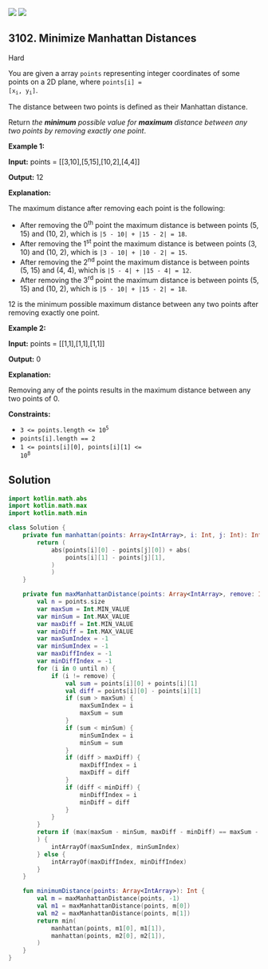 [![](https://img.shields.io/github/stars/javadev/LeetCode-in-Kotlin?label=Stars&style=flat-square)](https://github.com/javadev/LeetCode-in-Kotlin)
[![](https://img.shields.io/github/forks/javadev/LeetCode-in-Kotlin?label=Fork%20me%20on%20GitHub%20&style=flat-square)](https://github.com/javadev/LeetCode-in-Kotlin/fork)

## 3102\. Minimize Manhattan Distances

Hard

You are given a array `points` representing integer coordinates of some points on a 2D plane, where <code>points[i] = [x<sub>i</sub>, y<sub>i</sub>]</code>.

The distance between two points is defined as their Manhattan distance.

Return _the **minimum** possible value for **maximum** distance between any two points by removing exactly one point_.

**Example 1:**

**Input:** points = \[\[3,10],[5,15],[10,2],[4,4]]

**Output:** 12

**Explanation:**

The maximum distance after removing each point is the following:

*   After removing the 0<sup>th</sup> point the maximum distance is between points (5, 15) and (10, 2), which is `|5 - 10| + |15 - 2| = 18`.
*   After removing the 1<sup>st</sup> point the maximum distance is between points (3, 10) and (10, 2), which is `|3 - 10| + |10 - 2| = 15`.
*   After removing the 2<sup>nd</sup> point the maximum distance is between points (5, 15) and (4, 4), which is `|5 - 4| + |15 - 4| = 12`.
*   After removing the 3<sup>rd</sup> point the maximum distance is between points (5, 15) and (10, 2), which is `|5 - 10| + |15 - 2| = 18`.

12 is the minimum possible maximum distance between any two points after removing exactly one point.

**Example 2:**

**Input:** points = \[\[1,1],[1,1],[1,1]]

**Output:** 0

**Explanation:**

Removing any of the points results in the maximum distance between any two points of 0.

**Constraints:**

*   <code>3 <= points.length <= 10<sup>5</sup></code>
*   `points[i].length == 2`
*   <code>1 <= points[i][0], points[i][1] <= 10<sup>8</sup></code>

## Solution

```kotlin
import kotlin.math.abs
import kotlin.math.max
import kotlin.math.min

class Solution {
    private fun manhattan(points: Array<IntArray>, i: Int, j: Int): Int {
        return (
            abs(points[i][0] - points[j][0]) + abs(
                points[i][1] - points[j][1],
            )
            )
    }

    private fun maxManhattanDistance(points: Array<IntArray>, remove: Int): IntArray {
        val n = points.size
        var maxSum = Int.MIN_VALUE
        var minSum = Int.MAX_VALUE
        var maxDiff = Int.MIN_VALUE
        var minDiff = Int.MAX_VALUE
        var maxSumIndex = -1
        var minSumIndex = -1
        var maxDiffIndex = -1
        var minDiffIndex = -1
        for (i in 0 until n) {
            if (i != remove) {
                val sum = points[i][0] + points[i][1]
                val diff = points[i][0] - points[i][1]
                if (sum > maxSum) {
                    maxSumIndex = i
                    maxSum = sum
                }
                if (sum < minSum) {
                    minSumIndex = i
                    minSum = sum
                }
                if (diff > maxDiff) {
                    maxDiffIndex = i
                    maxDiff = diff
                }
                if (diff < minDiff) {
                    minDiffIndex = i
                    minDiff = diff
                }
            }
        }
        return if (max(maxSum - minSum, maxDiff - minDiff) == maxSum - minSum
        ) {
            intArrayOf(maxSumIndex, minSumIndex)
        } else {
            intArrayOf(maxDiffIndex, minDiffIndex)
        }
    }

    fun minimumDistance(points: Array<IntArray>): Int {
        val m = maxManhattanDistance(points, -1)
        val m1 = maxManhattanDistance(points, m[0])
        val m2 = maxManhattanDistance(points, m[1])
        return min(
            manhattan(points, m1[0], m1[1]),
            manhattan(points, m2[0], m2[1]),
        )
    }
}
```
